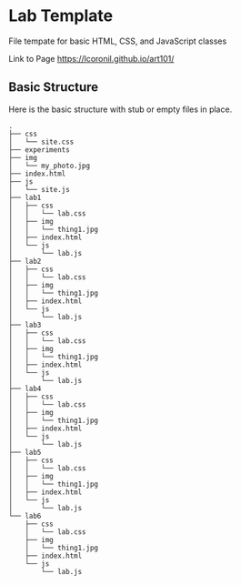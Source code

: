 # Lab Template
File tempate for basic HTML, CSS, and JavaScript classes

Link to Page
https://lcoronil.github.io/art101/

## Basic Structure
Here is the basic structure with stub or empty files in place.

```
.
├── css
│   └── site.css
├── experiments
├── img
│   └── my_photo.jpg
├── index.html
├── js
│   └── site.js
├── lab1
│   ├── css
│   │   └── lab.css
│   ├── img
│   │   └── thing1.jpg
│   ├── index.html
│   └── js
│       └── lab.js
├── lab2
│   ├── css
│   │   └── lab.css
│   ├── img
│   │   └── thing1.jpg
│   ├── index.html
│   └── js
│       └── lab.js
├── lab3
│   ├── css
│   │   └── lab.css
│   ├── img
│   │   └── thing1.jpg
│   ├── index.html
│   └── js
│       └── lab.js
├── lab4
│   ├── css
│   │   └── lab.css
│   ├── img
│   │   └── thing1.jpg
│   ├── index.html
│   └── js
│       └── lab.js
├── lab5
│   ├── css
│   │   └── lab.css
│   ├── img
│   │   └── thing1.jpg
│   ├── index.html
│   └── js
│       └── lab.js
└── lab6
    ├── css
    │   └── lab.css
    ├── img
    │   └── thing1.jpg
    ├── index.html
    └── js
        └── lab.js
```
